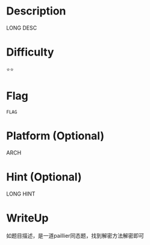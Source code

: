 # Description
LONG DESC

# Difficulty
⭐⭐

# Flag
`FLAG`

# Platform (Optional)
ARCH

# Hint (Optional)
LONG HINT

# WriteUp
如题目描述，是一道paillier同态题，找到解密方法解密即可
